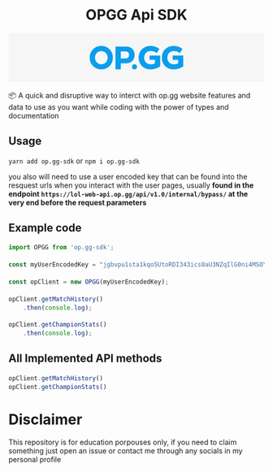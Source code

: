 <div align="center">

# OPGG Api SDK

<img src="./images/banner.png">
</div>

📦 A quick and disruptive way to interct with op.gg website features and data to use as you want while coding with the power of types and documentation

## Usage

`yarn add op.gg-sdk` or `npm i op.gg-sdk`

you also will need to use a user encoded key that can be found into the resquest urls when you interact with the user pages, usually **found in the endpoint `https://lol-web-api.op.gg/api/v1.0/internal/bypass/` at the very end before the request parameters**

## Example code

```ts
import OPGG from 'op.gg-sdk';

const myUserEncodedKey = "jgbvpu1sta1kqo5UtoRDI343ics0aU3NZqIlG0ni4MSOYQI"

const opClient = new OPGG(myUserEncodedKey);

opClient.getMatchHistory()
    .then(console.log);

opClient.getChampionStats()
    .then(console.log);
```

## All Implemented API methods

```ts
opClient.getMatchHistory()
opClient.getChampionStats()
```

# Disclaimer

This repository is for education porpouses only, if you need to claim something just open an issue or contact me through any socials in my personal profile
